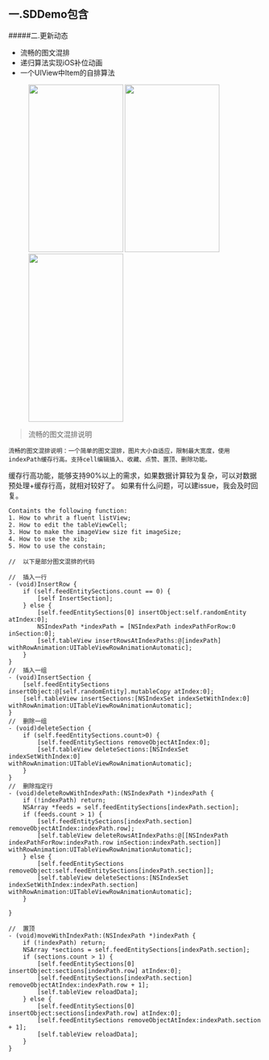 ## 一.SDDemo包含

#####二.更新动态
 * 流畅的图文混排
 * 递归算法实现iOS补位动画
 * 一个UIView中Item的自排算法
 
<figure class="third">
 		<img width="187.5" height="333.5" src="https://github.com/xlsd/SDDemo/blob/master/SDDemo/listView.gif"/>
   	<img width="187.5" height="333.5" src="https://github.com/xlsd/SDDemo/blob/master/SDDemo/Resource/demo.gif"/>
      <img width="187.5" height="333.5" src="https://github.com/xlsd/SDDemo/blob/master/SDDemo/Resource/item.png"/>
</figure>

> 流畅的图文混排说明

    流畅的图文混排说明：一个简单的图文混排，图片大小自适应，限制最大宽度，使用indexPath缓存行高。支持cell编辑插入、收藏、点赞、置顶、删除功能。
缓存行高功能，能够支持90%以上的需求，如果数据计算较为复杂，可以对数据预处理+缓存行高，就相对较好了。
如果有什么问题，可以建issue，我会及时回复。

```
Containts the following function:
1. How to whrit a fluent listView;
2. How to edit the tableViewCell;
3. How to make the imageView size fit imageSize;
4. How to use the xib;
5. How to use the constain;
```


```
//  以下是部分图文混排的代码

//  插入一行
- (void)InsertRow {
    if (self.feedEntitySections.count == 0) {
        [self InsertSection];
    } else {
        [self.feedEntitySections[0] insertObject:self.randomEntity atIndex:0];
        NSIndexPath *indexPath = [NSIndexPath indexPathForRow:0 inSection:0];
        [self.tableView insertRowsAtIndexPaths:@[indexPath] withRowAnimation:UITableViewRowAnimationAutomatic];
    }
}
//  插入一组
- (void)InsertSection {
    [self.feedEntitySections insertObject:@[self.randomEntity].mutableCopy atIndex:0];
    [self.tableView insertSections:[NSIndexSet indexSetWithIndex:0] withRowAnimation:UITableViewRowAnimationAutomatic];
}
//  删除一组
- (void)deleteSection {
    if (self.feedEntitySections.count>0) {
        [self.feedEntitySections removeObjectAtIndex:0];
        [self.tableView deleteSections:[NSIndexSet indexSetWithIndex:0] withRowAnimation:UITableViewRowAnimationAutomatic];
    }
}
//  删除指定行
- (void)deleteRowWithIndexPath:(NSIndexPath *)indexPath {
    if (!indexPath) return;
    NSArray *feeds = self.feedEntitySections[indexPath.section];
    if (feeds.count > 1) {
        [self.feedEntitySections[indexPath.section] removeObjectAtIndex:indexPath.row];
        [self.tableView deleteRowsAtIndexPaths:@[[NSIndexPath indexPathForRow:indexPath.row inSection:indexPath.section]] withRowAnimation:UITableViewRowAnimationAutomatic];
    } else {
        [self.feedEntitySections removeObject:self.feedEntitySections[indexPath.section]];
        [self.tableView deleteSections:[NSIndexSet indexSetWithIndex:indexPath.section] withRowAnimation:UITableViewRowAnimationAutomatic];
    }
    
}

//  置顶
- (void)moveWithIndexPath:(NSIndexPath *)indexPath {
    if (!indexPath) return;
    NSArray *sections = self.feedEntitySections[indexPath.section];
    if (sections.count > 1) {
        [self.feedEntitySections[0] insertObject:sections[indexPath.row] atIndex:0];
        [self.feedEntitySections[indexPath.section] removeObjectAtIndex:indexPath.row + 1];
        [self.tableView reloadData];
    } else {
        [self.feedEntitySections[0] insertObject:sections[indexPath.row] atIndex:0];
        [self.feedEntitySections removeObjectAtIndex:indexPath.section + 1];
        [self.tableView reloadData];
    }
}


```


